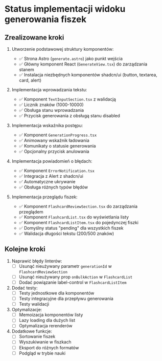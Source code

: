 # Status implementacji widoku generowania fiszek

## Zrealizowane kroki

1. Utworzenie podstawowej struktury komponentów:
   - ✅ Strona Astro (`generate.astro`) jako punkt wejścia
   - ✅ Główny komponent React (`GenerateView.tsx`) do zarządzania stanem
   - ✅ Instalacja niezbędnych komponentów shadcn/ui (button, textarea, card, alert)

2. Implementacja wprowadzania tekstu:
   - ✅ Komponent `TextInputSection.tsx` z walidacją
   - ✅ Licznik znaków (1000-10000)
   - ✅ Obsługa stanu wprowadzania
   - ✅ Przycisk generowania z obsługą stanu disabled

3. Implementacja wskaźnika postępu:
   - ✅ Komponent `GenerationProgress.tsx`
   - ✅ Animowany wskaźnik ładowania
   - ✅ Komunikaty o statusie generowania
   - ✅ Opcjonalny przycisk anulowania

4. Implementacja powiadomień o błędach:
   - ✅ Komponent `ErrorNotification.tsx`
   - ✅ Integracja z Alert z shadcn/ui
   - ✅ Automatyczne ukrywanie
   - ✅ Obsługa różnych typów błędów

5. Implementacja przeglądu fiszek:
   - ✅ Komponent `FlashcardReviewSection.tsx` do zarządzania przeglądem
   - ✅ Komponent `FlashcardList.tsx` do wyświetlania listy
   - ✅ Komponent `FlashcardListItem.tsx` do pojedynczej fiszki
   - ✅ Domyślny status "pending" dla wszystkich fiszek
   - ✅ Walidacja długości tekstu (200/500 znaków)

## Kolejne kroki

1. Naprawić błędy linterów:
   - [ ] Usunąć nieużywany parametr `generationId` w `FlashcardReviewSection`
   - [ ] Usunąć nieużywany prop `onBulkAction` w `FlashcardList`
   - [ ] Dodać powiązanie label-control w `FlashcardListItem`

2. Dodać testy:
   - [ ] Testy jednostkowe dla komponentów
   - [ ] Testy integracyjne dla przepływu generowania
   - [ ] Testy walidacji

3. Optymalizacje:
   - [ ] Memoizacja komponentów listy
   - [ ] Lazy loading dla dużych list
   - [ ] Optymalizacja rerenderów

4. Dodatkowe funkcje:
   - [ ] Sortowanie fiszek
   - [ ] Wyszukiwanie w fiszkach
   - [ ] Eksport do różnych formatów
   - [ ] Podgląd w trybie nauki
